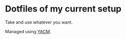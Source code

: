 # Dotfiles of my current setup

Take and use whatever you want.

Managed using [YACM](https://github.com/Blezzing/yacm).